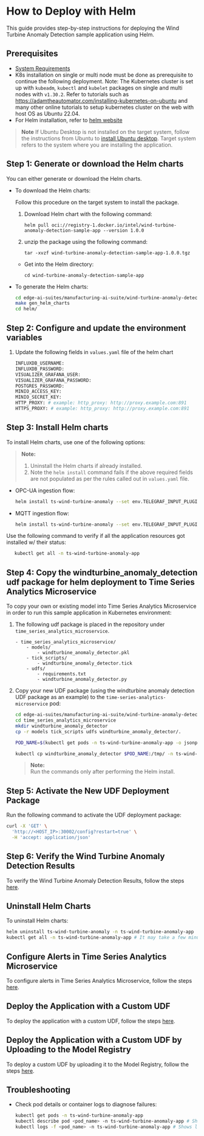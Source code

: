 # How to Deploy with Helm

This guide provides step-by-step instructions for deploying the Wind Turbine Anomaly Detection sample application using Helm.

## Prerequisites

- [System Requirements](system-requirements.md)
-  K8s installation on single or multi node must be done as prerequisite to continue the following deployment. Note: The Kubernetes cluster is set up with `kubeadm`, `kubectl` and `kubelet` packages on single and multi nodes with `v1.30.2`.
  Refer to tutorials such as <https://adamtheautomator.com/installing-kubernetes-on-ubuntu> and many other
  online tutorials to setup kubernetes cluster on the web with host OS as Ubuntu 22.04.
- For Helm installation, refer to [helm website](https://helm.sh/docs/intro/install/)

> **Note**
> If Ubuntu Desktop is not installed on the target system, follow the instructions from Ubuntu to [install Ubuntu desktop](https://ubuntu.com/tutorials/install-ubuntu-desktop). Target system refers to the system where you are installing the application.

## Step 1: Generate or download the Helm charts

You can either generate or download the Helm charts.

- To download the Helm charts:

    Follow this procedure on the target system to install the package.

    1. Download Helm chart with the following command:

        `helm pull oci://registry-1.docker.io/intel/wind-turbine-anomaly-detection-sample-app --version 1.0.0`

    2. unzip the package using the following command:

        `tar -xvzf wind-turbine-anomaly-detection-sample-app-1.0.0.tgz`

    - Get into the Helm directory:

        `cd wind-turbine-anomaly-detection-sample-app`

- To generate the Helm charts:
   
    ```bash
    cd edge-ai-suites/manufacturing-ai-suite/wind-turbine-anomaly-detection # path relative to git clone folder
    make gen_helm_charts
    cd helm/
    ```

## Step 2: Configure and update the environment variables

1. Update the following fields in `values.yaml` file of the helm chart

    ``` sh
    INFLUXDB_USERNAME:
    INFLUXDB_PASSWORD:
    VISUALIZER_GRAFANA_USER:
    VISUALIZER_GRAFANA_PASSWORD:
    POSTGRES_PASSWORD:
    MINIO_ACCESS_KEY:  
    MINIO_SECRET_KEY: 
    HTTP_PROXY: # example: http_proxy: http://proxy.example.com:891
    HTTPS_PROXY: # example: http_proxy: http://proxy.example.com:891
    ```

## Step 3: Install Helm charts 

To install Helm charts, use one of the following options:

> **Note:**
> 1. Uninstall the Helm charts if already installed.
> 2. Note the `helm install` command fails if the above required fields are not populated
>    as per the rules called out in `values.yaml` file.

- OPC-UA ingestion flow:

    ```bash
    helm install ts-wind-turbine-anomaly --set env.TELEGRAF_INPUT_PLUGIN=opcua . -n ts-wind-turbine-anomaly-app --create-namespace
    ```

- MQTT ingestion flow:

    ```bash
    helm install ts-wind-turbine-anomaly --set env.TELEGRAF_INPUT_PLUGIN=mqtt_consumer . -n ts-wind-turbine-anomaly-app --create-namespace
    ```
Use the following command to verify if all the application resources got installed w/ their status:

```bash
   kubectl get all -n ts-wind-turbine-anomaly-app
```

## Step 4: Copy the windturbine_anomaly_detection udf package for helm deployment to Time Series Analytics Microservice

To copy your own or existing model into Time Series Analytics Microservice in order to run this sample application in Kubernetes environment:

1. The following udf package is placed in the repository under `time_series_analytics_microservice`. 

    ```
    - time_series_analytics_microservice/
        - models/
            - windturbine_anomaly_detector.pkl
        - tick_scripts/
            - windturbine_anomaly_detector.tick
        - udfs/
            - requirements.txt
            - windturbine_anomaly_detector.py
    ```

2. Copy your new UDF package (using the windturbine anomaly detection UDF package as an example) to the `time-series-analytics-microservice` pod:
    ```sh
    cd edge-ai-suites/manufacturing-ai-suite/wind-turbine-anomaly-detection # path relative to git clone folder
    cd time_series_analytics_microservice
    mkdir windturbine_anomaly_detector
    cp -r models tick_scripts udfs windturbine_anomaly_detector/.

    POD_NAME=$(kubectl get pods -n ts-wind-turbine-anomaly-app -o jsonpath='{.items[*].metadata.name}' | tr ' ' '\n' | grep deployment-time-series-analytics-microservice | head -n 1)

    kubectl cp windturbine_anomaly_detector $POD_NAME:/tmp/ -n ts-wind-turbine-anomaly-app
    ```
   > **Note:**  
   > Run the commands only after performing the Helm install.

## Step 5: Activate the New UDF Deployment Package

Run the following command to activate the UDF deployment package:
```sh
curl -X 'GET' \
  'http://<HOST_IP>:30002/config?restart=true' \
  -H 'accept: application/json'
```

## Step 6: Verify the Wind Turbine Anomaly Detection Results

To verify the Wind Turbine Anomaly Detection Results, follow the steps [here](get-started.md#verify-the-wind-turbine-anomaly-detection-results).

## Uninstall Helm Charts

To uninstall Helm charts:

```sh
helm uninstall ts-wind-turbine-anomaly -n ts-wind-turbine-anomaly-app
kubectl get all -n ts-wind-turbine-anomaly-app # It may take a few minutes for all application resources to be cleaned up.
```

## Configure Alerts in Time Series Analytics Microservice

To configure alerts in Time Series Analytics Microservice, follow the steps [here](./how-to-configure-alerts.md#helm-deployment).

## Deploy the Application with a Custom UDF

To deploy the application with a custom UDF, follow the steps [here](./how-to-configure-custom-udf.md#helm-deployment).

## Deploy the Application with a Custom UDF by Uploading to the Model Registry

To deploy a custom UDF by uploading it to the Model Registry, follow the steps [here](./how-to-configure-custom-udf.md#with-model-registry).

## Troubleshooting

- Check pod details or container logs to diagnose failures:
    ```sh
    kubectl get pods -n ts-wind-turbine-anomaly-app
    kubectl describe pod <pod_name> -n ts-wind-turbine-anomaly-app # Shows details of the pod
    kubectl logs -f <pod_name> -n ts-wind-turbine-anomaly-app # Shows logs of the container in the pod
    ```
